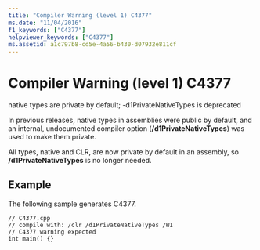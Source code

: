 ```yaml
---
title: "Compiler Warning (level 1) C4377"
ms.date: "11/04/2016"
f1_keywords: ["C4377"]
helpviewer_keywords: ["C4377"]
ms.assetid: a1c797b8-cd5e-4a56-b430-d07932e811cf
---
```

# Compiler Warning (level 1) C4377

native types are private by default; -d1PrivateNativeTypes is deprecated

In previous releases, native types in assemblies were public by default, and an internal, undocumented compiler option (**/d1PrivateNativeTypes**) was used to make them private.

All types, native and CLR, are now private by default in an assembly, so **/d1PrivateNativeTypes** is no longer needed.

## Example

The following sample generates C4377.

```
// C4377.cpp
// compile with: /clr /d1PrivateNativeTypes /W1
// C4377 warning expected
int main() {}
```